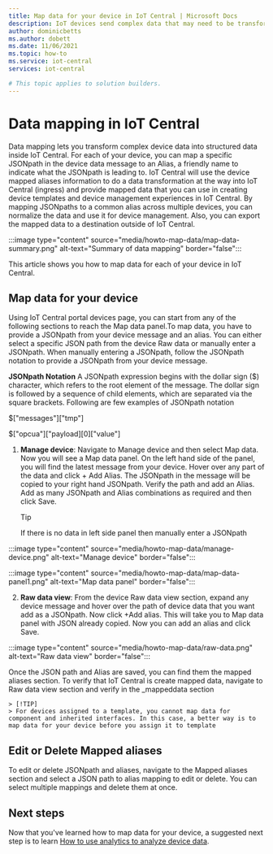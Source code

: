 ```yaml
---
title: Map data for your device in IoT Central | Microsoft Docs
description: IoT devices send complex data that may need to be transformed at ingress for using the device data inside IoT Central or exporting the data to a destination. This article describes how to map device data on the way into IoT Central. 
author: dominicbetts
ms.author: dobett
ms.date: 11/06/2021
ms.topic: how-to
ms.service: iot-central
services: iot-central

# This topic applies to solution builders.
---
```


# Data mapping in IoT Central

Data mapping lets you transform complex device data into structured data inside IoT Central. For each of your device, you can map a specific JSONpath in the device data message to an Alias, a friendly name to indicate what the JSONpath is leading to. IoT Central will use the device mapped aliases information to do a data transformation at the way into IoT Central (ingress) and provide mapped data that you can use in creating device templates and device management experiences in IoT Central. By mapping JSONpaths to a common alias across multiple devices, you can normalize the data and use it for device management. Also, you can export the mapped data to a destination outside of IoT Central.


:::image type="content" source="media/howto-map-data/map-data-summary.png" alt-text="Summary of data mapping" border="false":::


This article shows you how to map data for each of your device in IoT Central.

## Map data for your device 

Using IoT Central portal devices page, you can start from any of the following sections to reach the Map data panel.To map data, you have to provide a JSONpath from your device message and an alias. You can either select a specific JSON path from the device Raw data or manually enter a JSONpath. When manually entering a JSONpath, follow the JSONpath notation to provide a JSONpath from your device message.

**JSONpath Notation**
A JSONpath expression begins with the dollar sign ($) character, which refers to the root element of the message. The dollar sign is followed by a sequence of child elements, which are separated via the square brackets. Following are few examples of JSONpath notation

$["messages"]["tmp"]

$["opcua"]["payload][0]["value"]


1. **Manage device**: Navigate to Manage device and then select Map data. Now you will see a Map data panel. On the left hand side of the panel, you will find the latest message from your device. Hover over any part of the data and click + Add Alias. The JSONpath in the message will be copied to your right hand JSONpath. Verify the path and add an Alias. Add as many JSONpath and Alias combinations as required and then click Save. 

    > [!TIP]
    > If there is no data in left side panel then manually enter a JSONpath

:::image type="content" source="media/howto-map-data/manage-device.png" alt-text="Manage device" border="false":::

:::image type="content" source="media/howto-map-data/map-data-panel1.png" alt-text="Map data panel" border="false":::

2. **Raw data view**: From the device Raw data view section, expand any device message and hover over the path of device data that you want add as a JSONpath. Now click +Add alias. This will take you to Map data panel with JSON already copied. Now you can add an alias and click Save.

:::image type="content" source="media/howto-map-data/raw-data.png" alt-text="Raw data view" border="false":::

Once the JSON path and Alias are saved, you can find them the mapped aliases section. To verify that IoT Central is create mapped data, navigate to Raw data view section and verify in the _mappeddata section

    > [!TIP]
    > For devices assigned to a template, you cannot map data for component and inherited interfaces. In this case, a better way is to map data for your device before you assign it to template


## Edit or Delete Mapped aliases
To edit or delete JSONpath and aliases, navigate to the Mapped aliases section and select a JSON path to alias mapping to edit or delete. You can select multiple mappings and delete them at once.

## Next steps
Now that you've learned how to map data for your device, a suggested next step is to learn [How to use analytics to analyze device data](howto-create-analytics.md).